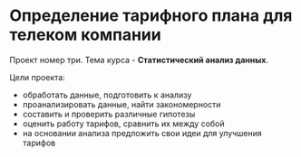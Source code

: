 # Определение тарифного плана для телеком компании

Проект номер три. Тема курса - __Статистический анализ данных__.

Цели проекта:
   * обработать данные, подготовить к анализу
   * проанализировать данные, найти закономерности
   * составить и проверить различные гипотезы
   * оценить работу тарифов, сравнить их между собой
   * на основании анализа предложить свои идеи для улучшения тарифов
